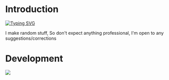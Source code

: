 # Introduction
[![Typing SVG](https://readme-typing-svg.demolab.com?font=Fira+Code&pause=1000&color=F7F7F7&random=false&width=435&lines=Hey%2C+I'm+a+C%2CRust+and+Python+%22Dev%22;Still+looking+for+a+new+hyperfixation)](https://git.io/typing-svg)

I make random stuff, So don't expect anything professional, I'm open to any suggestions/corrections
# Development
[![](https://skillicons.dev/icons?i=c,rust,bash,python,neovim,debian)](https://skilicons.dev)
